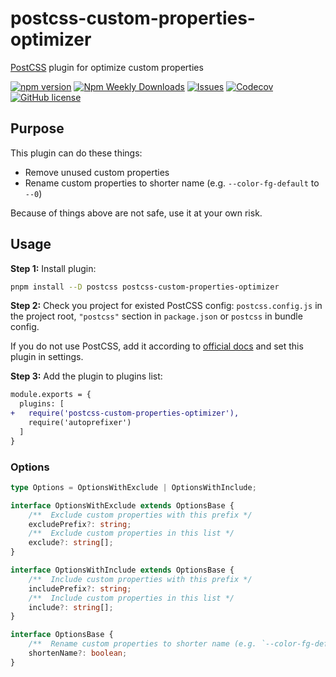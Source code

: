 # postcss-custom-properties-optimizer

[PostCSS] plugin for optimize custom properties

[![npm version](https://img.shields.io/npm/v/postcss-custom-properties-optimizer.svg?style=flat)](https://www.npmjs.com/package/postcss-custom-properties-optimizer)
[![Npm Weekly Downloads](https://img.shields.io/npm/dw/postcss-custom-properties-optimizer)](https://www.npmjs.com/package/postcss-custom-properties-optimizer)
[![Issues](https://img.shields.io/github/issues/notzheng/postcss-custom-properties-optimizer)](https://github.com/notzheng/postcss-custom-properties-optimizer/issues)
[![Codecov](https://codecov.io/gh/notzheng/postcss-custom-properties-optimizer/branch/main/graph/badge.svg)](https://codecov.io/gh/hebertcisco/ts-npm-package-boilerplate)
[![GitHub license](https://img.shields.io/badge/license-MIT-blue.svg)](https://github.com/notzheng/postcss-custom-properties-optimizer/blob/main/LICENSE)

## Purpose

This plugin can do these things:

- Remove unused custom properties
- Rename custom properties to shorter name (e.g. `--color-fg-default` to `--0`)

Because of things above are not safe, use it at your own risk.

## Usage

**Step 1:** Install plugin:

```sh
pnpm install --D postcss postcss-custom-properties-optimizer
```

**Step 2:** Check you project for existed PostCSS config: `postcss.config.js`
in the project root, `"postcss"` section in `package.json`
or `postcss` in bundle config.

If you do not use PostCSS, add it according to [official docs]
and set this plugin in settings.

**Step 3:** Add the plugin to plugins list:

```diff
module.exports = {
  plugins: [
+   require('postcss-custom-properties-optimizer'),
    require('autoprefixer')
  ]
}
```

[PostCSS]: https://github.com/postcss/postcss

[official docs]: https://github.com/postcss/postcss#usage

### Options

```typescript
type Options = OptionsWithExclude | OptionsWithInclude;

interface OptionsWithExclude extends OptionsBase {
    /**  Exclude custom properties with this prefix */
    excludePrefix?: string;
    /**  Exclude custom properties in this list */
    exclude?: string[];
}

interface OptionsWithInclude extends OptionsBase {
    /**  Include custom properties with this prefix */
    includePrefix?: string;
    /**  Include custom properties in this list */
    include?: string[];
}

interface OptionsBase {
    /**  Rename custom properties to shorter name (e.g. `--color-fg-default` to `--0`) */
    shortenName?: boolean;
}
```
